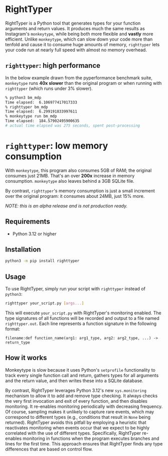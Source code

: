 # RightTyper

RightTyper is a Python tool that generates types for your function
arguments and return values. It produces much the same results as
Instagram's `monkeytype`, while being both more flexible and
**vastly** more efficient. Unlike `monkeytype`, which can slow down
your code more than tenfold and cause it to consume huge amounts of
memory, `righttyper` lets your code run at nearly full speed with
almost no memory overhead.

## `righttyper`: high performance

In the below example drawn from the pyperformance benchmark suite,
`monkeytype` runs **40x slower** than the original program or when
running with `righttyper` (which runs under 3% slower).

```bash
% python3 bm_mdp          
Time elapsed:  6.106977417017333
% righttyper bm_mdp
Time elapsed:  6.299191833997611
% monkeytype run bm_mdp
Time elapsed:  184.57902495900635
# actual time elapsed was 275 seconds, spent post-processing
```

# `righttyper`: low memory consumption

With `monkeytype`, this program also consumes 5GB of RAM; the original
consumes just 21MB. That's an over **200x** increase in memory
consumption. `monkeytype` also leaves behind a 3GB SQLite file.

By contrast, `righttyper`'s memory consumption is just a small
increment over the original program: it consumes about 24MB, just 15%
more.

_NOTE: this is an alpha release and is not production ready._

## Requirements

- Python 3.12 or higher

## Installation

```bash
python3 -m pip install righttyper
```

## Usage

To use RightTyper, simply run your script with `righttyper` instead of `python3`:

```bash
righttyper your_script.py [args...]
```

This will execute `your_script.py` with RightTyper's monitoring enabled. The type signatures of all functions will be recorded and output to a file named `righttyper.out`. Each line represents a function signature in the following format:

```
filename:def function_name(arg1: arg1_type, arg2: arg2_type, ...) -> return_type
```

## How it works

Monkeytype is slow because it uses Python's `setprofile` functionality
to track every single function call and return, gathers types for all
arguments and the return value, and then writes these into a SQLite
database.

By contrast, RightTyper leverages Python 3.12's new `sys.monitoring`
mechanism to allow it to add and remove type checking. It always
checks the very first invocation and exit of every function, and then
disables monitoring. It re-enables monitoring periodically with
decreasing frequency. Of course, sampling makes it unlikely to capture
rare events, which may correspond to different types (e.g., conditions
that result in `None` being returned). RightTyper avoids this pitfall
by employing a heuristic that reactivates monitoring when events occur
that we expect to be highly correlated with the use of different
types. Specifically, RightTyper re-enables monitoring in functions
when the program executes branches and lines for the first time. This
approach ensures that RightTyper finds any type differences that are
based on control flow.
